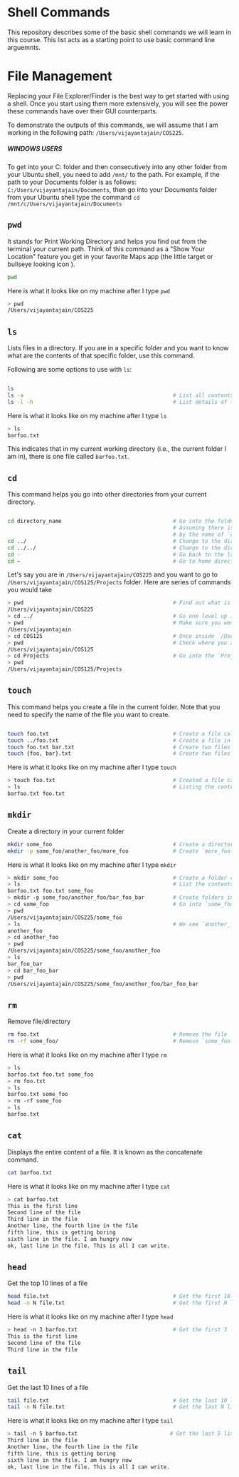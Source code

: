 # Shell Commands

This repository describes some of the basic shell commands we will learn in this course. This list acts as a starting point to use basic command line arguemnts. 


# File Management

Replacing your File Explorer/Finder is the best way to get started with using a shell. Once you start using them more extensively, you will see the power these commands have over their GUI counterparts.

To demonstrate the outputs of this commands, we will assume that I am working in the following path:
`/Users/vijayantajain/COS225`. 

##### WINDOWS USERS

To get into your C: folder and then consecutively into any other folder from your Ubuntu shell, you need to add `/mnt/` to the path. For example, if the path to your Documents folder is as follows: `C:/Users/vijayantajain/Documents`, then go into your Documents folder from your Ubuntu shell type the command `cd /mnt/c/Users/vijayantajain/Documents`

## `pwd`    

It stands for Print Working Directory and helps you find out from the terminal your current path. Think of this command as a "Show Your Location" feature you get in your favorite Maps app (the little target or bullseye looking icon ). 


```bash
pwd
```

Here is what it looks like on my machine after I type `pwd`

```bash
> pwd
/Users/vijayantajain/COS225
```

## `ls`

Lists files in a directory. If you are in a specific folder and you want to know what are the contents of that specific folder, use this command.

Following are some options to use with `ls`:

```bash

ls
ls -a                                               # List all contents of a folder including hidden files/folders
ls -l -h                                            # List details of the contents in a human-readable form

```

Here is what it looks like on my machine after I type `ls`

```bash
> ls
barfoo.txt
```

This indicates that in my current working directory (i.e., the current folder I am in), there is one file called `barfoo.txt`.

## `cd`

This command helps you go into other directories from your current directory.

``` bash

cd directory_name                                   # Go into the folder called `directory_name`.
                                                    # Assuming there is a directory in current working directory
                                                    # by the name of `directory_name`
cd ../                                              # Change to the directory one level up
cd ../../                                           # Change to the directory two levels up
cd -                                                # Go back to the last directory you were in
cd ~                                                # Go to home directory


```

Let's say you are in `/Users/vijayantajain/COS225` and you want to go to `/Users/vijayantajain/COS125/Projects` folder. Here are series of commands you would take

```bash
> pwd                                               # Find out what is your current directory
/Users/vijayantajain/COS225
> cd ../                                            # Go one level up in your path i.e., go into `/Users/vijayantajain`
> pwd                                               # Make sure you went one level up
/Users/vijayantajain
> cd COS125                                         # Once inside `/Users/vijayantajain/`, go into `COS125` folder
> pwd                                               # Check where you are now
/Users/vijayantajain/COS125
> cd Projects                                       # Go into the `Projects` folder which is inside `COS125`
> pwd
/Users/vijayantajain/COS125/Projects
```

## `touch`

This command helps you create a file in the current folder. Note that you need to specify the name of the file you want to create.

```bash

touch foo.txt                                       # Create a file called foo.txt in the current working directory
touch ../foo.txt                                    # Create a file in parent folder
touch foo.txt bar.txt                               # Create two files
touch {foo, bar}.txt                                # Create two files
```

Here is what it looks like on my machine after I type `touch`

```bash
> touch foo.txt                                     # Created a file called foo.txt
> ls                                                # Listing the contents of the current folder to make sure it was a success
barfoo.txt foo.txt
```


## `mkdir`

Create a directory in your current folder

```bash
mkdir some_foo                                      # Create a directory call `some_foo`
mkdir -p some_foo/another_foo/more_foo              # Create `more_foo` and also create folders in the path that are non-existent
```

Here is what it looks like on my machine after I type `mkdir`

```bash
> mkdir some_foo                                    # Create a folder called `some_foo` inside `COS225`
> ls                                                # List the contents of `COS225` to ensure it was created
barfoo.txt foo.txt some_foo
> mkdir -p some_foo/another_foo/bar_foo_bar         # Create folders inside `some_foo` using `-p` 
> cd some_foo                                       # Go into `some_foo`
> pwd                                              
/Users/vijayantajain/COS225/some_foo
> ls                                                # We see `another_foo` was created even though it did not exist before
another_foo
> cd another_foo
> pwd
/Users/vijayantajain/COS225/some_foo/another_foo
> ls
bar_foo_bar
> cd bar_foo_bar
> pwd
/Users/vijayantajain/COS225/some_foo/another_foo/bar_foo_bar
```

## `rm`

Remove file/directory

```bash
rm foo.txt                                          # Remove the file `foo.txt`
rm -rf some_foo/                                    # Remove `some_foo` and its sub-content
```

Here is what it looks like on my machine after I type `rm`

```bash
> ls
barfoo.txt foo.txt some_foo
> rm foo.txt
> ls
barfoo.txt some_foo
> rm -rf some_foo
> ls
barfoo.txt
```


## `cat`

Displays the entire content of a file. It is known as the concatenate command. 

```bash
cat barfoo.txt
```

Here is what it looks like on my machine after I type `cat`

```bash
> cat barfoo.txt
This is the first line
Second line of the file
Third line in the file
Another line, the fourth line in the file
fifth line, this is getting boring
sixth line in the file. I am hungry now
ok, last line in the file. This is all I can write.
```


## `head`

Get the top 10 lines of a file

```bash
head file.txt                                       # Get the first 10 lines of the file
head -n N file.txt                                  # Get the first N lines of the file
```

Here is what it looks like on my machine after I type `head`

```bash
> head -n 3 barfoo.txt                              # Get the first 3 lines of `barfoo.txt`
This is the first line
Second line of the file
Third line in the file
```


## `tail`

Get the last 10 lines of a file

```bash
tail file.txt                                       # Get the last 10 lines of the file
tail -n N file.txt                                  # Get the last N lines of the file
```

Here is what it looks like on my machine after I type `tail`

```bash
> tail -n 5 barfoo.txt                             # Get the last 5 lines of `barfoo.txt`
Third line in the file
Another line, the fourth line in the file
fifth line, this is getting boring
sixth line in the file. I am hungry now
ok, last line in the file. This is all I can write.
```

